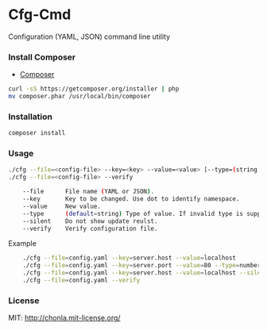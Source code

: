 # Cfg-Cmd
Configuration (YAML, JSON) command line utility

### Install Composer
- [Composer](https://getcomposer.org/)
```sh
curl -sS https://getcomposer.org/installer | php
mv composer.phar /usr/local/bin/composer
```

### Installation
```sh
composer install
```

### Usage
```sh
./cfg --file=<config-file> --key=<key> --value=<value> [--type=(string|number|boolean)] [--silent]
./cfg --file=<config-file> --verify

    --file      File name (YAML or JSON).
    --key       Key to be changed. Use dot to identify namespace.
    --value     New value.
    --type      (default=string) Type of value. If invalid type is supplied, string is used.
    --silent    Do not show update reulst.
    --verify    Verify configuration file.
```

Example
```sh
    ./cfg --file=config.yaml --key=server.host --value=localhost
    ./cfg --file=config.yaml --key=server.port --value=80 --type=number
    ./cfg --file=config.yaml --key=server.host --value=localhost --silent
    ./cfg --file=config.yaml --verify
```

### License
MIT: <http://chonla.mit-license.org/>